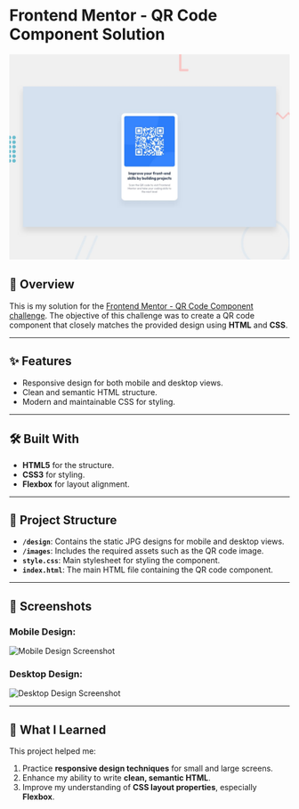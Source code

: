 # Frontend Mentor - QR Code Component Solution

![Design preview for the QR code component coding challenge](./preview.jpg)

## 🚀 Overview

This is my solution for the [Frontend Mentor - QR Code Component challenge](https://www.frontendmentor.io/challenges/qr-code-component-iux_sIO_H). The objective of this challenge was to create a QR code component that closely matches the provided design using **HTML** and **CSS**.

---

## ✨ Features

- Responsive design for both mobile and desktop views.
- Clean and semantic HTML structure.
- Modern and maintainable CSS for styling.

---

## 🛠️ Built With

- **HTML5** for the structure.
- **CSS3** for styling.
- **Flexbox** for layout alignment.

---

## 📂 Project Structure

- **`/design`**: Contains the static JPG designs for mobile and desktop views.
- **`/images`**: Includes the required assets such as the QR code image.
- **`style.css`**: Main stylesheet for styling the component.
- **`index.html`**: The main HTML file containing the QR code component.

---

## 📱 Screenshots

### Mobile Design:
![Mobile Design Screenshot](./screenshots/mobile.png)

### Desktop Design:
![Desktop Design Screenshot](./screenshots/desktop.png)

---

## 📖 What I Learned

This project helped me:
1. Practice **responsive design techniques** for small and large screens.
2. Enhance my ability to write **clean, semantic HTML**.
3. Improve my understanding of **CSS layout properties**, especially **Flexbox**.
